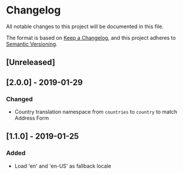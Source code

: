 # Changelog

All notable changes to this project will be documented in this file.

The format is based on [Keep a Changelog](https://keepachangelog.com/en/1.0.0/),
and this project adheres to [Semantic Versioning](https://semver.org/spec/v2.0.0.html).

## [Unreleased]

## [2.0.0] - 2019-01-29

### Changed

- Country translation namespace from `countries` to `country` to match Address Form

## [1.1.0] - 2019-01-25

### Added

- Load 'en' and 'en-US' as fallback locale
